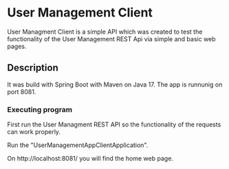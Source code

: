 # User Management Client

User Managment Client is a simple API which was created to test the functionality of the User Management REST Api via simple and basic web pages.

## Description

It was build with Spring Boot with Maven on Java 17. The app is runnunig on port 8081.

### Executing program

First run the User Managment REST API so the functionality of the requests can work properly.

Run the "UserManagementAppClientApplication".

On http://localhost:8081/ you will find the home web page.
